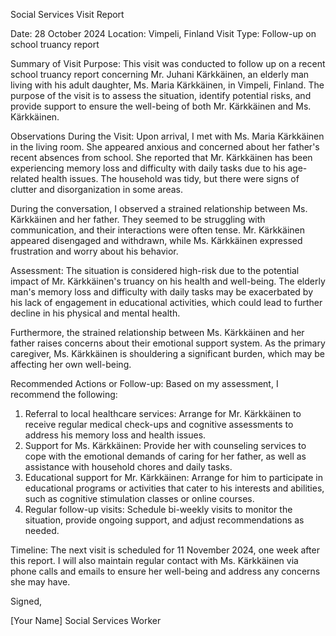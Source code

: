 Social Services Visit Report

Date: 28 October 2024
Location: Vimpeli, Finland
Visit Type: Follow-up on school truancy report

Summary of Visit Purpose:
This visit was conducted to follow up on a recent school truancy report concerning Mr. Juhani Kärkkäinen, an elderly man living with his adult daughter, Ms. Maria Kärkkäinen, in Vimpeli, Finland. The purpose of the visit is to assess the situation, identify potential risks, and provide support to ensure the well-being of both Mr. Kärkkäinen and Ms. Kärkkäinen.

Observations During the Visit:
Upon arrival, I met with Ms. Maria Kärkkäinen in the living room. She appeared anxious and concerned about her father's recent absences from school. She reported that Mr. Kärkkäinen has been experiencing memory loss and difficulty with daily tasks due to his age-related health issues. The household was tidy, but there were signs of clutter and disorganization in some areas.

During the conversation, I observed a strained relationship between Ms. Kärkkäinen and her father. They seemed to be struggling with communication, and their interactions were often tense. Mr. Kärkkäinen appeared disengaged and withdrawn, while Ms. Kärkkäinen expressed frustration and worry about his behavior.

Assessment:
The situation is considered high-risk due to the potential impact of Mr. Kärkkäinen's truancy on his health and well-being. The elderly man's memory loss and difficulty with daily tasks may be exacerbated by his lack of engagement in educational activities, which could lead to further decline in his physical and mental health.

Furthermore, the strained relationship between Ms. Kärkkäinen and her father raises concerns about their emotional support system. As the primary caregiver, Ms. Kärkkäinen is shouldering a significant burden, which may be affecting her own well-being.

Recommended Actions or Follow-up:
Based on my assessment, I recommend the following:

1. Referral to local healthcare services: Arrange for Mr. Kärkkäinen to receive regular medical check-ups and cognitive assessments to address his memory loss and health issues.
2. Support for Ms. Kärkkäinen: Provide her with counseling services to cope with the emotional demands of caring for her father, as well as assistance with household chores and daily tasks.
3. Educational support for Mr. Kärkkäinen: Arrange for him to participate in educational programs or activities that cater to his interests and abilities, such as cognitive stimulation classes or online courses.
4. Regular follow-up visits: Schedule bi-weekly visits to monitor the situation, provide ongoing support, and adjust recommendations as needed.

Timeline:
The next visit is scheduled for 11 November 2024, one week after this report. I will also maintain regular contact with Ms. Kärkkäinen via phone calls and emails to ensure her well-being and address any concerns she may have.

Signed,

[Your Name]
Social Services Worker